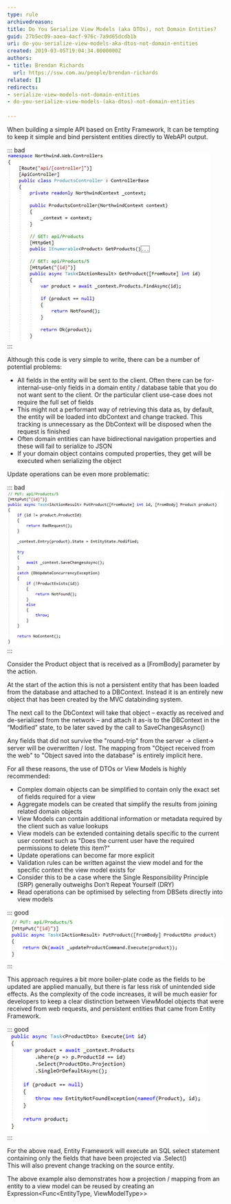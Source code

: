 ```yaml
---
type: rule
archivedreason: 
title: Do You Serialize View Models (aka DTOs), not Domain Entities?
guid: 27b5ec09-aaea-4acf-976c-7a9d65dcdb1b
uri: do-you-serialize-view-models-aka-dtos-not-domain-entities
created: 2019-03-05T19:04:34.0000000Z
authors:
- title: Brendan Richards
  url: https://ssw.com.au/people/brendan-richards
related: []
redirects:
- serialize-view-models-not-domain-entities
- do-you-serialize-view-models-(aka-dtos)-not-domain-entities

---
```


When building a simple API based on Entity Framework, It can be tempting to keep it simple and bind persistent entities directly to WebAPI output.

<!--endintro-->


::: bad  
![Figure: Bad Example - A naive WebAPI implementation](bad-webapi.png)  
:::

Although this code is very simple to write, there can be a number of potential problems:

* All fields in the entity will be sent to the client. Often there can be for-internal-use-only fields in a domain entity / database table that you do not want sent to the client. Or the particular client use-case does not require the full set of fields
* This might not a performant way of retrieving this data as, by default, the entity will be loaded into dbContext and change tracked. This tracking is unnecessary as the DbContext will be disposed when the request is finished
* Often domain entities can have bidirectional navigation properties and these will fail to serialize to JSON
* If your domain object contains computed properties, they get will be executed when serializing the object


Update operations can be even more problematic:


::: bad  
![Figure: Bad Example - A naive update operation](bad-webapi-operation.png)  
:::

Consider the Product object that is received as a [FromBody] parameter by the action.

At the start of the action this is not a persistent entity that has been loaded from the database and attached to a DBContext. Instead it is an entirely new object that has been created by the MVC databinding system.


The next call to the DbContext will take that object – exactly as received and de-serialized from the network – and attach it as-is to the DBContext in the “Modified” state, to be later saved by the call to SaveChangesAsync()

Any fields that did not survive the "round-trip" from the server -&gt; client-&gt; server will be overwritten / lost. The mapping from "Object received from the web" to "Object saved into the database" is entirely implicit here.

For all these reasons, the use of DTOs or View Models is highly recommended:



* Complex domain objects can be simplified to contain only the exact set of fields required for a view
* Aggregate models can be created that simplify the results from joining related domain objects
* View Models can contain additional information or metadata required by the client such as value lookups
* View models can be extended containing details specific to the current user context such as "Does the current user have the required permissions to delete this item?"
* Update operations can become far more explicit
* Validation rules can be written against the view model and for the specific context the view model exists for
* Consider this to be a case where the Single Responsibility Principle (SRP) generally outweighs Don’t Repeat Yourself (DRY)
* Read operations can be optimised by selecting from DBSets directly into view models



::: good  
![Figure: Good Example - Update an Entity from a submitted View Model](good-webapi-1.png)  
:::

This approach requires a bit more boiler-plate code as the fields to be updated are applied manually, but there is far less risk of unintended side effects.
As the complexity of the code increases, it will be much easier for developers to keep a clear distinction between ViewModel objects that were received from web requests, and persistent entities that came from Entity Framework.<br>   

::: good  
![Figure: Good Example - A Read Operation that selects directly into a view model](good-webapi-operation-1.png)  
:::

For the above read, Entity Framework will execute an SQL select statement containing only the fields that have been projected via .Select()  
This will also prevent change tracking on the source entity.

The above example also demonstrates how a projection / mapping from an entity to a view model can be reused by creating an Expression&lt;Func&lt;EntityType, ViewModelType&gt;&gt;
